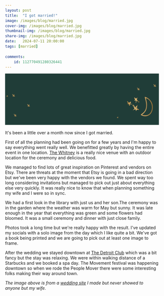 ```yaml
---
layout: post
title:  "I got married!"
image: /images/blog/married.jpg
cover-img: /images/blog/married.jpg
thumbnail-img: /images/blog/married.jpg
share-img: /images/blog/married.jpg
date:   2024-07-11 20:00:00
tags: [married]

comments:
    id: 112770491280326441 
---
```


![main-image]

It's been a little over a month now since I got married.

<!--more-->

First of all the planning had been going on for a few years and I'm happy to say everything went really well. We benefitted greatly by having the entire event in one location. [The Whitney] is a really nice venue with an outdoor location for the ceremony and delicious food.

We managed to find lots of great inspiration on Pinterest and vendors on Etsy. There are threats at the moment that Etsy is going in a bad direction but we've been very happy with the vendors we found. We spent way too long considering invitations but managed to pick out just about everything else very quickly. It was really nice to know that when planning something my wife and I were so in sync.

We had a first look in the library with just us and her son.The ceremony was in the garden where the weather was warm for May but sunny. It was late enough in the year that everything was green and some flowers had bloomed. It was a small ceremony and dinner with just close family.

Photos took a long time but we're really happy with the result. I've updated my socials with a solo image from the day which I like quite a bit. We've got a book being printed and we are going to pick out at least one image to frame.

After the wedding we stayed downtown at [The Detroit Club] which was a bit fancy but the stay was relaxing. We were within walking distance of a Starbucks and we booked a spa day. The Movement festival was happening downtown so when we rode the People Mover there were some interesting folks making their way around town. 

*The image above is from a [wedding site] I made but never showed to anyone but my wife.*

[wedding site]:  https://leahandchristopherhimes.com
[main-image]: /images/blog/married.jpg "Married"
[The Whitney]: https://www.thewhitney.com/
[The Detroit Club]: https://www.thedetroitclub.com/